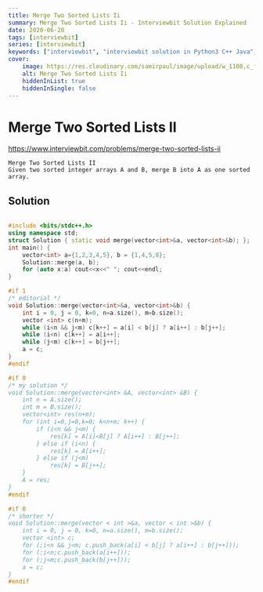 ```yaml
---
title: Merge Two Sorted Lists Ii
summary: Merge Two Sorted Lists Ii - Interviewbit Solution Explained
date: 2020-06-20
tags: [interviewbit]
series: [interviewbit]
keywords: ["interviewbit", "interviewbit solution in Python3 C++ Java", "Merge Two Sorted Lists Ii Solution Explained"]
cover:
    image: https://res.cloudinary.com/samirpaul/image/upload/w_1100,c_fit,co_rgb:FFFFFF,l_text:Arial_75_bold:Merge Two Sorted Lists Ii - Solution Explained/problem-solving.webp
    alt: Merge Two Sorted Lists Ii
    hiddenInList: true
    hiddenInSingle: false
---
```


# Merge Two Sorted Lists II

https://www.interviewbit.com/problems/merge-two-sorted-lists-ii


	Merge Two Sorted Lists II
	Given two sorted integer arrays A and B, merge B into A as one sorted array.
## Solution

```cpp

#include <bits/stdc++.h>
using namespace std;
struct Solution { static void merge(vector<int>&a, vector<int>&b); };
int main() {
	vector<int> a={1,2,3,4,5}, b = {1,4,5,8};
	Solution::merge(a, b);
	for (auto x:a) cout<<x<<" "; cout<<endl;
}

#if 1
/* editorial */
void Solution::merge(vector<int>&a, vector<int>&b) {
    int i = 0, j = 0, k=0, n=a.size(), m=b.size();
    vector <int> c(n+m);
    while (i<n && j<m) c[k++] = a[i] < b[j] ? a[i++] : b[j++];
    while (i<n) c[k++] = a[i++];
    while (j<m) c[k++] = b[j++];
    a = c;
}
#endif

#if 0
/* my solution */
void Solution::merge(vector<int> &A, vector<int> &B) {
    int n = A.size();
    int m = B.size();
    vector<int> res(n+m);
    for (int i=0,j=0,k=0; k<n+m; k++) {
        if (i<n && j<m) {
            res[k] = A[i]<B[j] ? A[i++] : B[j++];
        } else if (i<n) {
            res[k] = A[i++];
        } else if (j<m)
            res[k] = B[j++];
    }
    A = res;
}
#endif

#if 0
/* shorter */
void Solution::merge(vector < int >&a, vector < int >&b) {
    int i = 0, j = 0, k=0, n=a.size(), m=b.size();
    vector <int> c;
    for (;i<n && j<m; c.push_back(a[i] < b[j] ? a[i++] : b[j++]));
    for (;i<n;c.push_back(a[i++]));
    for (;j<m;c.push_back(b[j++]));
    a = c;
}
#endif

```